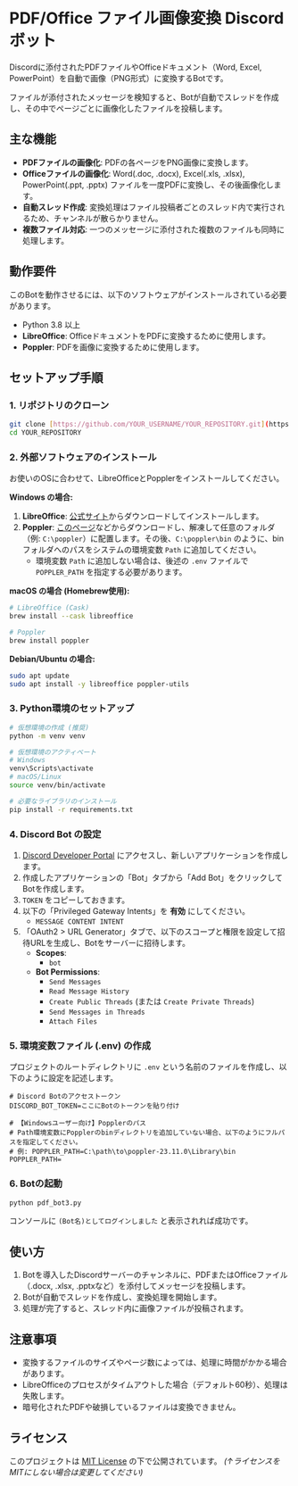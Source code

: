 # PDF/Office ファイル画像変換 Discordボット

Discordに添付されたPDFファイルやOfficeドキュメント（Word, Excel, PowerPoint）を自動で画像（PNG形式）に変換するBotです。

ファイルが添付されたメッセージを検知すると、Botが自動でスレッドを作成し、その中でページごとに画像化したファイルを投稿します。

## 主な機能

* **PDFファイルの画像化**: PDFの各ページをPNG画像に変換します。
* **Officeファイルの画像化**: Word(.doc, .docx), Excel(.xls, .xlsx), PowerPoint(.ppt, .pptx) ファイルを一度PDFに変換し、その後画像化します。
* **自動スレッド作成**: 変換処理はファイル投稿者ごとのスレッド内で実行されるため、チャンネルが散らかりません。
* **複数ファイル対応**: 一つのメッセージに添付された複数のファイルも同時に処理します。

## 動作要件

このBotを動作させるには、以下のソフトウェアがインストールされている必要があります。

* Python 3.8 以上
* **LibreOffice**: OfficeドキュメントをPDFに変換するために使用します。
* **Poppler**: PDFを画像に変換するために使用します。

## セットアップ手順

### 1. リポジトリのクローン

```bash
git clone [https://github.com/YOUR_USERNAME/YOUR_REPOSITORY.git](https://github.com/YOUR_USERNAME/YOUR_REPOSITORY.git)
cd YOUR_REPOSITORY
```

### 2. 外部ソフトウェアのインストール

お使いのOSに合わせて、LibreOfficeとPopplerをインストールしてください。

**Windows の場合:**

1.  **LibreOffice**: [公式サイト](https://ja.libreoffice.org/download/download/)からダウンロードしてインストールします。
2.  **Poppler**: [このページ](https://github.com/oschwartz10612/poppler-windows/releases/)などからダウンロードし、解凍して任意のフォルダ（例: `C:\poppler`）に配置します。その後、`C:\poppler\bin` のように、binフォルダへのパスをシステムの環境変数 `Path` に追加してください。
    * 環境変数 `Path` に追加しない場合は、後述の `.env` ファイルで `POPPLER_PATH` を指定する必要があります。

**macOS の場合 (Homebrew使用):**

```bash
# LibreOffice (Cask)
brew install --cask libreoffice

# Poppler
brew install poppler
```

**Debian/Ubuntu の場合:**

```bash
sudo apt update
sudo apt install -y libreoffice poppler-utils
```

### 3. Python環境のセットアップ

```bash
# 仮想環境の作成 (推奨)
python -m venv venv

# 仮想環境のアクティベート
# Windows
venv\Scripts\activate
# macOS/Linux
source venv/bin/activate

# 必要なライブラリのインストール
pip install -r requirements.txt
```

### 4. Discord Bot の設定

1.  [Discord Developer Portal](https://discord.com/developers/applications) にアクセスし、新しいアプリケーションを作成します。
2.  作成したアプリケーションの「Bot」タブから「Add Bot」をクリックしてBotを作成します。
3.  `TOKEN` をコピーしておきます。
4.  以下の「Privileged Gateway Intents」を **有効** にしてください。
    * `MESSAGE CONTENT INTENT`
5.  「OAuth2 > URL Generator」タブで、以下のスコープと権限を設定して招待URLを生成し、Botをサーバーに招待します。
    * **Scopes**:
        * `bot`
    * **Bot Permissions**:
        * `Send Messages`
        * `Read Message History`
        * `Create Public Threads` (または `Create Private Threads`)
        * `Send Messages in Threads`
        * `Attach Files`

### 5. 環境変数ファイル (.env) の作成

プロジェクトのルートディレクトリに `.env` という名前のファイルを作成し、以下のように設定を記述します。

```env
# Discord Botのアクセストークン
DISCORD_BOT_TOKEN=ここにBotのトークンを貼り付け

# 【Windowsユーザー向け】Popplerのパス
# Path環境変数にPopplerのbinディレクトリを追加していない場合、以下のようにフルパスを指定してください。
# 例: POPPLER_PATH=C:\path\to\poppler-23.11.0\Library\bin
POPPLER_PATH=
```

### 6. Botの起動

```bash
python pdf_bot3.py
```

コンソールに `(Bot名)としてログインしました` と表示されれば成功です。

## 使い方

1.  Botを導入したDiscordサーバーのチャンネルに、PDFまたはOfficeファイル（.docx, .xlsx, .pptxなど）を添付してメッセージを投稿します。
2.  Botが自動でスレッドを作成し、変換処理を開始します。
3.  処理が完了すると、スレッド内に画像ファイルが投稿されます。

## 注意事項

* 変換するファイルのサイズやページ数によっては、処理に時間がかかる場合があります。
* LibreOfficeのプロセスがタイムアウトした場合（デフォルト60秒）、処理は失敗します。
* 暗号化されたPDFや破損しているファイルは変換できません。

## ライセンス

このプロジェクトは [MIT License](LICENSE) の下で公開されています。
*(↑ライセンスをMITにしない場合は変更してください)*